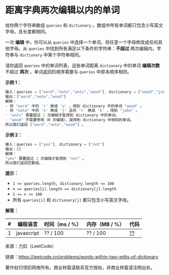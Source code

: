 # 距离字典两次编辑以内的单词

给你两个字符串数组 `queries` 和 `dictionary` 。数组中所有单词都只包含小写英文字母，且长度都相同。

一次 **编辑** 中，你可以从 `queries` 中选择一个单词，将任意一个字母修改成任何其他字母。从 `queries` 中找到所有满足以下条件的字符串：**不超过** 两次编辑内，字符串与 `dictionary` 中某个字符串相同。

请你返回 `queries` 中的单词列表，这些单词距离 `dictionary` 中的单词 **编辑次数** 不超过 **两次** 。单词返回的顺序需要与 `queries` 中原本顺序相同。

**示例 1：**

``` javascript
输入：queries = ["word","note","ants","wood"], dictionary = ["wood","joke","moat"]
输出：["word","note","wood"]
解释：
- 将 "word" 中的 'r' 换成 'o' ，得到 dictionary 中的单词 "wood" 。
- 将 "note" 中的 'n' 换成 'j' 且将 't' 换成 'k' ，得到 "joke" 。
- "ants" 需要超过 2 次编辑才能得到 dictionary 中的单词。
- "wood" 不需要修改（0 次编辑），就得到 dictionary 中相同的单词。
所以我们返回 ["word","note","wood"] 。
```

**示例 2：**

``` javascript
输入：queries = ["yes"], dictionary = ["not"]
输出：[]
解释：
"yes" 需要超过 2 次编辑才能得到 "not" 。
所以我们返回空数组。
```

**提示：**

- `1 <= queries.length, dictionary.length <= 100`
- `n == queries[i].length == dictionary[j].length`
- `1 <= n <= 100`
- 所有 `queries[i]` 和 `dictionary[j]` 都只包含小写英文字母。

**解答：**

**#**|**编程语言**|**时间（ms / %）**|**内存（MB / %）**|**代码**
--|--|--|--|--
1|javascript|?? / 100|?? / 100|[??](./javascript/ac_v1.js)

来源：力扣（LeetCode）

链接：https://leetcode.cn/problems/words-within-two-edits-of-dictionary

著作权归领扣网络所有。商业转载请联系官方授权，非商业转载请注明出处。
